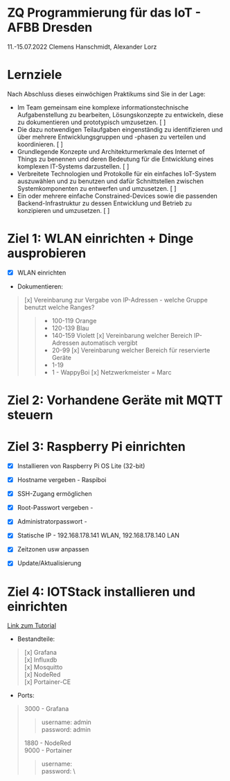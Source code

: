 # ZQ Programmierung für das IoT - AFBB Dresden
11.-15.07.2022 Clemens Hanschmidt, Alexander Lorz

# Lernziele
Nach Abschluss dieses einwöchigen Praktikums sind Sie in der Lage:
* Im Team gemeinsam eine komplexe informationstechnische Aufgabenstellung zu bearbeiten, Lösungskonzepte zu entwickeln, diese zu dokumentieren und prototypisch umzusetzen.
[ ]
* Die dazu notwendigen Teilaufgaben eingenständig zu identifizieren und über mehrere Entwicklungsgruppen und -phasen zu verteilen und koordinieren.
[ ]
* Grundlegende Konzepte und Architekturmerkmale des Internet of Things zu benennen und deren Bedeutung für die Entwicklung eines komplexen IT-Systems darzustellen.
[ ]
* Verbreitete Technologien und Protokolle für ein einfaches IoT-System auszuwählen und zu benutzen und dafür Schnittstellen zwischen Systemkomponenten zu entwerfen und umzusetzen.
[ ]
* Ein oder mehrere einfache Constrained-Devices sowie die passenden Backend-Infrastruktur zu dessen Entwicklung und Betrieb zu konzipieren und umzusetzen.
[ ]

# Ziel 1: WLAN einrichten + Dinge ausprobieren
* [x] WLAN einrichten
* Dokumentieren:
> [x] Vereinbarung zur Vergabe von IP-Adressen - welche Gruppe benutzt welche Ranges?
>> * 100-119 Orange
>> * 120-139 Blau
>> * 140-159 Violett
> [x] Vereinbarung welcher Bereich IP-Adressen automatisch vergibt
>> * 20-99
> [x] Vereinbarung welcher Bereich für reservierte Geräte
>> * 1-19
>> * 1 - WappyBoi
> [x] Netzwerkmeister = Marc

# Ziel 2: Vorhandene Geräte mit MQTT steuern


# Ziel 3: Raspberry Pi einrichten
* [x] Installieren von Raspberry Pi OS Lite (32-bit)
* [x] Hostname vergeben - Raspiboi
* [x] SSH-Zugang ermöglichen
* [x] Root-Passwort vergeben - 

* [x] Administratorpasswort - 
* [x] Statische IP - 192.168.178.141 WLAN, 192.168.178.140 LAN
* [x] Zeitzonen usw anpassen
* [x] Update/Aktualisierung

# Ziel 4: IOTStack installieren und einrichten
[Link zum Tutorial](https://sensoriot.github.io&/IOTStack/Basic_setup)

* Bestandteile:
> [x] Grafana\
> [x] Influxdb\
> [x] Mosquitto\
> [x] NodeRed\
> [x] Portainer-CE

* Ports:
> 3000 - Grafana
>> username: admin\
>> password: admin
>>
> 1880 - NodeRed\
> 9000 - Portainer
>> username: \
>> password: \
